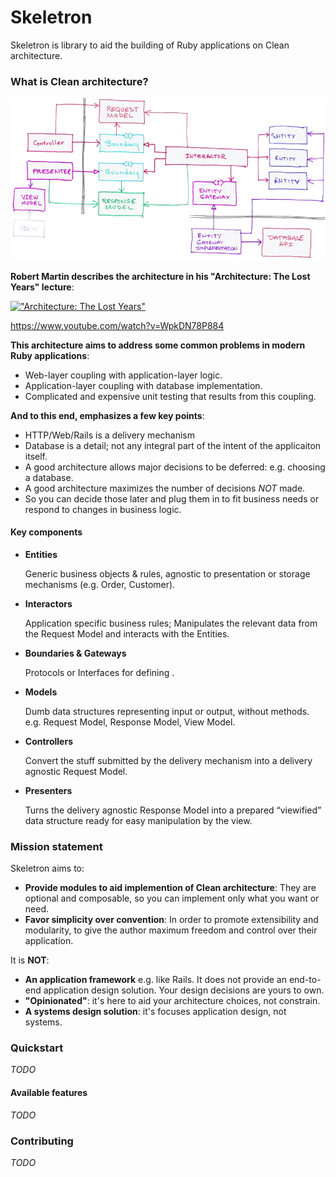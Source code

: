 # Skeletron

Skeletron is library to aid the building of Ruby applications on Clean architecture.

### What is Clean architecture?

![Clean architecture](https://github.com/delner/skeletron/raw/master/architecture_diagram.png)

**Robert Martin describes the architecture in his "Architecture: The Lost Years" lecture**:

[!["Architecture: The Lost Years"](https://img.youtube.com/vi/WpkDN78P884/0.jpg)](https://www.youtube.com/watch?v=WpkDN78P884)

https://www.youtube.com/watch?v=WpkDN78P884

**This architecture aims to address some common problems in modern Ruby applications**:

 - Web-layer coupling with application-layer logic.
 - Application-layer coupling with  database implementation.
 - Complicated and expensive unit testing that results from this coupling.

**And to this end, emphasizes a few key points**:

 - HTTP/Web/Rails is a delivery mechanism
 - Database is a detail; not any integral part of the intent of the applicaiton itself.
 - A good architecture allows major decisions to be deferred: e.g. choosing a database.
 - A good architecture maximizes the number of decisions *NOT* made.
  - So you can decide those later and plug them in to fit business needs or respond to changes in business logic.

#### Key components

  - **Entities**
    
    Generic business objects & rules, agnostic to presentation or storage mechanisms (e.g. Order, Customer).

  - **Interactors**

    Application specific business rules; Manipulates the relevant data from the Request Model and interacts with the Entities.

  - **Boundaries & Gateways**

    Protocols or Interfaces for defining .

  - **Models**

    Dumb data structures representing input or output, without methods. e.g. Request Model, Response Model, View Model.

  - **Controllers**

    Convert the stuff submitted by the delivery mechanism into a delivery agnostic Request Model.

  - **Presenters**

    Turns the delivery agnostic Response Model into a prepared “viewified” data structure ready for easy manipulation by the view.

### Mission statement

Skeletron aims to:

  - **Provide modules to aid implemention of Clean architecture**: They are optional and composable, so you can implement only what you want or need.
  - **Favor simplicity over convention**: In order to promote extensibility and modularity, to give the author maximum freedom and control over their application.

It is **NOT**:

  - **An application framework** e.g. like Rails. It does not provide an end-to-end application design solution. Your design decisions are yours to own.
  - **"Opinionated"**: it's here to aid your architecture choices, not constrain.
  - **A systems design solution**: it's focuses application design, not systems.

### Quickstart

*TODO*

#### Available features

*TODO*

### Contributing

*TODO*
